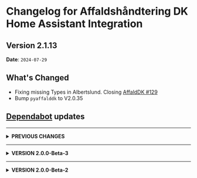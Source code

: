 # Changelog for Affaldshåndtering DK Home Assistant Integration

## Version 2.1.13

**Date**: `2024-07-29`

## What's Changed

* Fixing missing Types in Albertslund. Closing [AffaldDK #129](https://github.com/briis/affalddk/issues/129)
* Bump `pyaffalddk` to V2.0.35

## [Dependabot](https://github.com/apps/dependabot) updates

---------------------------

<details>
  <summary><b>PREVIOUS CHANGES</b></summary>

## Version 2.1.12

**Date**: `2024-07-06`

## What's Changed

* Fixing missing containers in Esbjerg. Closing [AffaldDK #117](https://github.com/briis/affalddk/issues/117)
* Fixing missing containers in Gribskov. Closing [AffaldDK #118](https://github.com/briis/affalddk/issues/118)
* Bump dependency `pyaffalddk` to version 2.0.34

## Version 2.1.11

**Date**: `2024-06-30`

## What's Changed

* Adding Bornholm as new Municipality. I have limited test data to go on, but some data is being returned. If anything is missing, please report back. Closing [#114](https://github.com/briis/affalddk/issues/114)
* Bump dependency `pyaffalddk` to version 2.0.33

  ## Version 2.1.10

  **Date**: `2024-06-15`

  ## What's Changed

* Fixing missing details for Faxe. Closing [`pyaffalddk` #4](https://github.com/briis/pyaffalddk/issues/4)
* Fixing missing details for Lyngby-Taarbæk. Closing [#105](https://github.com/briis/affalddk/issues/105)
* Bump dependency `pyaffalddk` to version 2.0.31


  ## Version 2.1.9

  **Date**: `2024-05-28`

  ## What's Changed

* Fixing missing details for Slagelse and Randers. Closing [#97](https://github.com/briis/affalddk/issues/97)
* Bump dependency `pyaffalddk` to version 2.0.30

## [Dependabot](https://github.com/apps/dependabot) updates

  ## Version 2.1.8

  **Date**: `2024-05-12`

  ## What's Changed

* Fixing missing details for Vejen and Randers. Closing [#87](https://github.com/briis/affalddk/issues/87) and [pyaffalddk #3](https://github.com/briis/pyaffalddk/issues/3)
* Bump dependency `pyaffalddk` to version 2.0.29

  ## Version 2.1.7

  **Date**: `2024-05-04`

  ## What's Changed

- Added new Categories `Madaffald` and `Restaffald`
- Added new category images for `restaffald` and `madaffald`
- Fixed missing containers for Glostrup Kommune. Closing [#79](https://github.com/briis/affalddk/issues/79)
- Fixed missing containers for Egedal Kommune. Closing [#84](https://github.com/briis/affalddk/issues/84)
- Fixed missing containers for Lyngby-Taarbæk Kommune. Closing [#83](https://github.com/briis/affalddk/issues/83)
- Fixed missing Tekstil container for Solrød Kommune.
- Bump dependency `pyaffalddk` to version 2.0.28

  ## Version 2.1.6

  **Date**: `2024-04-22`

  ## What's Changed

- Modified change from `pyaffalddk` 2.0.25, as it caused problems for many with the category Storskrald. It will now work for all, including Gladsaxe. Closing [#76](https://github.com/briis/affalddk/issues/76)
- Added more details to warning if category not found. Makes it easier to debug when errors are reported.
- Bump dependency `pyaffalddk` to version 2.0.26

  ## Version 2.1.5

  **Date**: `2024-04-19`

  ## What's Changed

- Added new category Plast, MDK, Glas & Metal.
- Added missing containers for Varde kommune. Closing #75
- Support for Gladsaxe kommunes storskrald definition by @DeKi90
- Bump dependency `pyaffalddk` to version 2.0.24

  ## Version 2.1.4

  **Date**: `2024-04-16`

  This is a minor release, with a Hotfix for Faxe Kommune

  ## What's Changed

- Added `|` as separator to Next Pickup sensor, to easier identify items.
- Added missing containers for Papir & Plast and Metal & Glas for Faxe kommune. Closing #71
- Bump dependency `pyaffalddk` to version 2.0.23

  ## Version 2.1.3

  **Date**: `2024-04-07`

  ## What's Changed

- Added missing container for Svendborg kommune. Closing [#68](https://github.com/briis/affalddk/issues/68)
- Added missing container for Mariagerfjord kommune. Closing [#67](https://github.com/briis/affalddk/issues/67)
- Imporoved error handling on sensor entities.
- Bump dependency `pyaffalddk` to version 2.0.22

  ## Version 2.1.2

  **Date**: `2024-04-05`

  ## What's Changed

- Re-added `Miljøboks` for Gentofte kommune as it was placed in the wrong location for 2.1.1. Closing [#64](https://github.com/briis/affalddk/issues/64)
- Bump dependency `pyaffalddk` to version 2.0.21

  ## Version 2.1.1

  **Date**: `2024-04-03`

  ## What's Changed

- Found the real error for the sensors not being updated when containers have been collected. All data is now updated correctly according to the update interval set. Closing [#61](https://github.com/briis/affalddk/issues/61)
- Added `Miljøboks` for Gentofte kommune. Closing [#64](https://github.com/briis/affalddk/issues/64)
- Bump dependency `pyaffalddk` to version 2.0.20

  ## Version 2.1.0

  **Date**: `2024-03-30`

  ## What's Changed

- The biggest change in this version is that you no longer need to download the images for the `entity_picture`. Thanks to @LordMike these images are now embedded as base64 data images. @LordMike did a lot of work to ensure the images are small enough to be able stay under the character limit, and he also made a great little script I can use if and when future changes to images are needed. Thanks again @LordMike. With this implemented, you do not need the images in `/config/www/affalddk` and this directory can be deleted.
- Updates are sometimes not executed according to time interval. This release should now fix this. Closing [#61](https://github.com/briis/affalddk/issues/61)
- Adjusted the update Interval, so that you can now set it to between 1 and 24 hours.
- Migrated dependency `pyrenoweb` to `pyaffalddk` as the plan is to support more than RenoWeb in the future, and then the name should embrace that.

  ## Version 2.0.7

  **Date**: `2024-03-26`

  ## What's Changed

**NOTE**: A new category 'plast' has been added, so you will have to redownload the images files.

- Removed Furesø kommune as they are no longer using Renoweb. Closing [#51](https://github.com/briis/affalddk/issues/51)
- Added Lejre kommune, that was left out in the initial release. Closing [#52](https://github.com/briis/affalddk/issues/52)
- Fixing wrong date count on sensors. Closing [#54](https://github.com/briis/affalddk/issues/54)
- Fixed categories for Solrød kommune. Closing [#53](https://github.com/briis/affalddk/issues/53)
- Fixing the `calendar.get_events` service call so that it now supports a start and end date. Thank you to @chamook for the initial Pull Request.
- Partly fix of #59. Catagorize container `Pap og papir/metal, glas og hård plast` correctly for Sorø Kommune
- Bumped minimum required HA version to 2024.2.0, to ensure that HA is using Python 3.12. Previous versions of Python might not work.
- Bump dependency `pyrenoweb` to 2.0.17

  ## Version 2.0.6

  **Date**: `2024-03-23`

  ## What's Changed

- Compressed newly added SVG images, so they are faster to load.
- Placing Textil correctly for Roskilde and Aalborg (and possible other Municipalities). Cloisng #49
- Adding new category `papirglasmetalplast`. **Note** You need to download the image files again.
- Fixing missing containers for Lyngby-Taarbæk. Closing #50
- Fixing occasionally wrong address id being returned.
- Bump dependency `pyrenoweb` to 2.0.15


  ## Version 2.0.5

  **Date**: `2024-03-22`

  ## What's Changed

- Fixing missing containers for Lyngby-Taarbæk. Closing issue [#40](https://github.com/briis/affalddk/issues/40)
- Fixing missing containers for Aalborg. Closing issue [#35](https://github.com/briis/affalddk/issues/35)
- Fixing missing containers for Rødovre
- Fixing missing containers for Solrød. Closing issue [#32](https://github.com/briis/affalddk/issues/32)
- Removed Rebild Kommune from the supported Municipalities list, as they have switched to another provider. Working on adding support for that provider, that also seems to service other Municipalities in Nordjylland.
- Added support for Billund Kommune. They were accidentially left out.
- Added new Categories `batterier`, `papirglasdaaser` and `elektronik`. **NOTE:** This also means you will have to redownload the images and update the directory with new files.
- Converted Calendar Events from time based events to full day events. Giving better support for some Lovelace cards. Closing [#34](https://github.com/briis/affalddk/issues/34)
- The sensor `Næste Afhentning`, now has a list of all entities that are picked up on that date. Use the attribute `name` to get the categories, and the attribute `description` to get a more detailed list of content. The icon and entity_picture will now always be the recycle symbol. Closing issue [#41](https://github.com/briis/affalddk/issues/41) and [#42](https://github.com/briis/affalddk/issues/42)
- Bump dependency `pyrenoweb` to 2.0.14

  ## Version 2.0.4

  **Date**: `2024-03-12`

  ## What's Changed

- Adding new Attribute `date_short`. Closing [#22](https://github.com/briis/affalddk/issues/22)
- Fixing missing update of Calendard state. Closing [#27](https://github.com/briis/affalddk/issues/27)
- Fixing missing Containers for Kerteminde. Closing [#19](https://github.com/briis/affalddk/issues/19)
- Bump dependency `pyrenoweb` to 2.0.11

  ## Version 2.0.3

  **Date**: `2024-03-10`

  This is a Hotfix release, only adding missing containers for some municipalities.

  I am sorry for these frequent releases, but this will most likely go on for a little while, until we mapped all the containers to the right Category. If you are missing a container, please add this to your configuration file:
```yaml
logger:
  default: warning
  logs:
    custom_components.affalddk: error
    pyrenoweb: error
```
And create an issue with the data from the logfile, and the Municipality that has the issue.

  ## What's Changed

- Fixing the Genbrug category for Hvidovre kommune
- Fixing the Genbrug category for Greve kommune
- Fixing the Genbrug category for Egedal kommune
- Bump dependency `pyrenoweb` to 2.0.10


  ## Version 2.0.2

  **Date**: `2024-03-09`

  ## What's Changed

  This is a Hotfix release, only adding missing containers for some municipalities

- Add missing containers for Rudersdal and Høje Taastrup. Closing [#15](https://github.com/briis/affalddk/issues/15) and [#16](https://github.com/briis/affalddk/issues/16)
- Optimied a few SVG files.
- Bump dependency `pyrenoweb` to 2.0.9


  ## Version 2.0.1

  **Date**: `2024-03-07`

  ## What's Changed

- Fixing wrong Issue Link address. Closing [#10](https://github.com/briis/affalddk/issues/10)
- Bump pyrenoweb to 2.0.5 Closing wrong types of garbage types in Egedal and Allerød [#6](https://github.com/briis/affalddk/issues/6)
- Handling the case where the same Road exists more than once in a Municipality. There is now a requirement to enter the Zipcode of the Address when setting up a new entity in Home Assistant. Closing Issue [#5](https://github.com/briis/affalddk/issues/5)
- Fixing missing containers in Aalborg. Closing [#11](https://github.com/briis/affalddk/issues/11)
- Added Rudersdal back to the list as they do work with this Integration. Closing [#8](https://github.com/briis/affalddk/issues/8)
- Bump dependency `pyrenoweb` to 2.0.6


  ## Version 2.0.0

  **Date**: `2024-03-04`

  ## What's Changed
  * Even though it says V2.0.0, this is the first release of this Integration. Please see the [README.md](https://github.com/briis/affalddk/blob/main/README.md) for a descriptin and installation instructions.
</details>

---------------------------
<details>
  <summary><b>VERSION 2.0.0-Beta-3</b></summary>

  ## Version 2.0.0-Beta-3

  **Date**: `2024-03-04`

  ## What's Changed
  * Bump ruff from 0.2.2 to 0.3.0 by @dependabot in https://github.com/briis/affalddk/pull/1
  * Version 2 beta3 by @briis in https://github.com/briis/affalddk/pull/2

  ## New Contributors
  * @dependabot made their first contribution in https://github.com/briis/affalddk/pull/1
  * @briis made their first contribution in https://github.com/briis/affalddk/pull/2

  **Full Changelog**: https://github.com/briis/affalddk/compare/2.0.0-beta2...v2.0.0-beta3

</details>

---------------------------
<details>
  <summary><b>VERSION 2.0.0-Beta-2</b></summary>

  ## Version 2.0.0-Beta-2

  **Date**: `2024-03-03`

  ### Changes

  Please see the [README.md](https://github.com/briis/affalddk/blob/main/README.md) before installation.

  This integration replaces the [RenoWeb integration](https://github.com/briis/renoweb), which will no longer be maintained.

  This is a complete rewrite of the RenowWeb V1.x Integration as the API this uses is slowly being phased out, and we needed to find a new way of collecting the data.

  If you were a previous user of Renoweb, you would have had to de-install the Integration before upgrading, as Unique ID's of all sensors would have been new, thus having to change your Automations, Scripts and Dashboard entries.
  With that in mind I decided to also use the opportunity to change the domain name of the Integration to `affalddk` So why change the name and not just give it a new version number?

  For a long time I wanted to have this Integration part of the Default HACS store, but in order to do that, you need to have Logo and icon images in the Home Assistant Brand Database. As Renoweb does not really have a logo by itself, I could not create one, as this could violate their rights to the name. But calling it something that is not related directly to Renoweb, gives me the possibility to invent my own logo and thus getting this added to the Default HACS store.

  If you were a previous user of Renoweb the Major changes to this integration are:

  - I now use a new API. The V1 API was based on a Renoweb API that is being phased ot, and over the last few months I have seen more and more municipalities disappearing from the supported municipalities. The new API is the same most Municipalities use, when you go to their official web page and search for your address and then get Pickup Schedules.
  - The `Sensors` are new, and not named the same way as the V1 sensors. Thus there is no upgrade path. With each sensor I now also iclude the official Pictograms as Entity Pictures, which you can use in your dashboard. **Note**: This image files must be installed manually - please see the README file).
  - There is a new local `Calendar` entity created, which has a full-day event every time there is a Pick-up. The event will contain a Description and what content is being picked up.
  - The `Binary Sensors` have not been created. If anyone uses these, raise an issue on Github.

  I have now been through all Municipalities and checked if they work with this Integration. There are 47 Munipalities that will work , and if you don't see your municipality in the Dropdown List, then it will not work.

</details>

